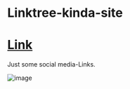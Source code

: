 # Linktree-kinda-site

# [Link](https://laufeydev.github.io/Linktree-kinda-site/)

Just some social media-Links.

![image](https://user-images.githubusercontent.com/94543623/157175295-64ecc903-985a-4808-be11-d7ec24d8fb66.png)
